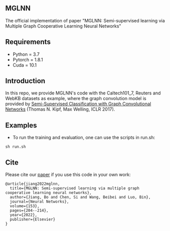 ## MGLNN
The official implementation of paper "MGLNN: Semi-supervised learning via Multiple Graph Cooperative Learning Neural Networks"

## Requirements
* Python = 3.7
* Pytorch = 1.8.1
* Cuda = 10.1

## Introduction
In this repo, we provide MGLNN's code with the Caltech101_7, Reuters and WebKB datasets as example, where the graph convolution model is provided by [Semi-Supervised Classification with Graph Convolutional Networks](https://openreview.net/forum?id=SJU4ayYgl) (Thomas N. Kipf, Max Welling, ICLR 2017).

## Examples
* To run the training and evaluation, one can use the scripts in run.sh: 
```
sh run.sh
```

## Cite
Please cite our [paper](https://doi.org/10.1016/j.neunet.2022.05.024) if you use this code in your own work:

```
@article{jiang2022mglnn,
  title={MGLNN: Semi-supervised learning via multiple graph cooperative learning neural networks},
  author={Jiang, Bo and Chen, Si and Wang, Beibei and Luo, Bin},
  journal={Neural Networks},
  volume={153},
  pages={204--214},
  year={2022},
  publisher={Elsevier}
}
```
